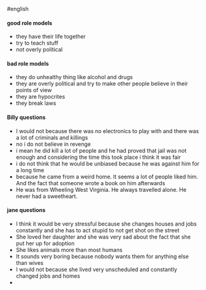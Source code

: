  #english 
#### good role models
- they have their life together
- try to teach stuff
- not overly political


#### bad role models
- they do unhealthy thing like alcohol and drugs
- they are overly political and try to make other people believe in their points of view
- they are hypocrites
- they break laws


#### Billy questions
- I would not because there was no electronics to play with and there was a lot of criminals and killings
- no i do not believe in revenge
- i mean he did kill a lot of people and he had proved that jail was not enough and considering the time this took place i think it was fair
- i do not think that he would be unbiased because he was against him for a long time
- because he came from a weird home. It seems a lot of people liked him. And the fact that someone wrote a book on him afterwards
- He was from Wheeling West Virginia. He always travelled alone. He never had a sweetheart. 

#### jane questions
- I think it would be very stressful because she changes houses and jobs constantly and she has to act stupid to not get shot on the street
- She loved her daughter and she was very sad about the fact that she put her up for adoption
- She likes animals more than most humans 
- It sounds very boring because nobody wants them for anything else than wives
- I would not because she lived very unscheduled and constantly changed jobs and homes
- 